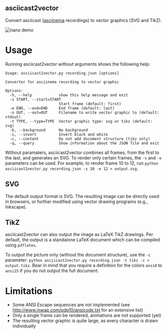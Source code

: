 ## asciicast2vector

Convert asciicast ([asciinema](https://github.com/asciinema/asciinema) recordings) to vector graphics (SVG and TikZ).

![nano demo](https://raw.github.com/misc0110/asciicast2vector/master/screenshots/demo.png)

# Usage

Running asciicast2vector without arguments shows the following help:
```
Usage: asciicast2vector.py recording.json [options]

Converter for asciinema recording to vector graphic

Options:
  -h, --help            show this help message and exit
  -s START, --start=START
                        Start frame (default: first)
  -e END, --end=END     End frame (default: last)
  -o OUT, --out=OUT     Filename to write vector graphic to (default: stdout)
  -t TYPE, --type=TYPE  Vector graphic type: svg or tikz (default: svg)
  -b, --background      No background
  -i, --invert          Invert black and white
  -c, --content         Do not add document structure (tikz only)
  -q, --query           Show information about the JSON file and exit
```

Without paramaters, asciicast2vector combines all frames, from the first to the last, and generates an SVG. 
To render only certain frames, the `-s` and `-e` parameters can be used. 
For example, to render frame 10 to 12, run `python asciicast2vector.py recording.json -s 10 -e 12 > output.svg`.

## SVG

The default output format is SVG. The resulting image can be directly used in browsers, or further modified using vector drawing programs (e.g., Inkscape).

## TikZ

asciicast2vector can also output the image as LaTeX TikZ drawings. Per default, the output is a standalone LaTeX document which can be compiled using `pdflatex`. 

To output the picture only (without the document structure), use the `-c` parameter: `python asciicast2vector.py recording.json -t tikz -c > output.tikz`.
Bear in mind that you require a definition for the colors `ansi0` to `ansi15` if you do not output the full document. 

# Limitations

 * Some ANSI Escape sequences are not implemented (see http://www.inwap.com/pdp10/ansicode.txt for an extensive list)
 * Only a single frame can be rendered, animations are not supported (yet)
 * The resulting vector graphic is quite large, as every character is drawn individually
 